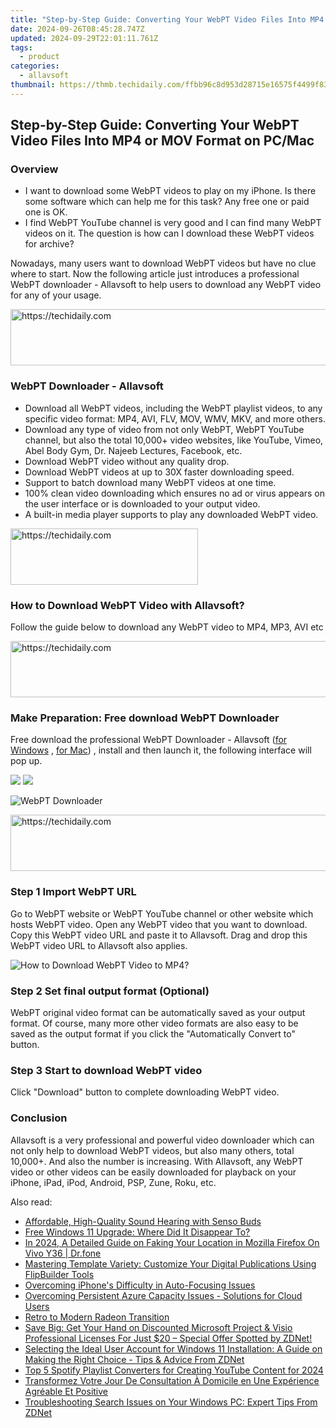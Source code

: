 ```yaml
---
title: "Step-by-Step Guide: Converting Your WebPT Video Files Into MP4 or MOV Format on PC/Mac"
date: 2024-09-26T08:45:28.747Z
updated: 2024-09-29T22:01:11.761Z
tags:
  - product
categories:
  - allavsoft
thumbnail: https://thmb.techidaily.com/ffbb96c8d953d28715e16575f4499f83aab0539bb11efd7a5c77057696af7ee4.jpg
---
```


## Step-by-Step Guide: Converting Your WebPT Video Files Into MP4 or MOV Format on PC/Mac

### Overview

* I want to download some WebPT videos to play on my iPhone. Is there some software which can help me for this task? Any free one or paid one is OK.
* I find WebPT YouTube channel is very good and I can find many WebPT videos on it. The question is how can I download these WebPT videos for archive?

Nowadays, many users want to download WebPT videos but have no clue where to start. Now the following article just introduces a professional WebPT downloader - Allavsoft to help users to download any WebPT video for any of your usage.

<!-- affiliate ads begin -->
<a href="https://unicoeye.pxf.io/c/5597632/2134237/18498" target="_top" id="2134237">
  <img src="//a.impactradius-go.com/display-ad/18498-2134237" border="0" alt="https://techidaily.com" width="728" height="90"/>
</a>
<img height="0" width="0" src="https://unicoeye.pxf.io/i/5597632/2134237/18498" style="position:absolute;visibility:hidden;" border="0" />
<!-- affiliate ads end -->

### WebPT Downloader - Allavsoft

* Download all WebPT videos, including the WebPT playlist videos, to any specific video format: MP4, AVI, FLV, MOV, WMV, MKV, and more others.
* Download any type of video from not only WebPT, WebPT YouTube channel, but also the total 10,000+ video websites, like YouTube, Vimeo, Abel Body Gym, Dr. Najeeb Lectures, Facebook, etc.
* Download WebPT video without any quality drop.
* Download WebPT videos at up to 30X faster downloading speed.
* Support to batch download many WebPT videos at one time.
* 100% clean video downloading which ensures no ad or virus appears on the user interface or is downloaded to your output video.
* A built-in media player supports to play any downloaded WebPT video.

<!-- affiliate ads begin -->
<a href="https://aligracehair.sjv.io/c/5597632/1885943/19272" target="_top" id="1885943">
  <img src="//a.impactradius-go.com/display-ad/19272-1885943" border="0" alt="https://techidaily.com" width="300" height="90"/>
</a>
<img height="0" width="0" src="https://aligracehair.sjv.io/i/5597632/1885943/19272" style="position:absolute;visibility:hidden;" border="0" />
<!-- affiliate ads end -->

### How to Download WebPT Video with Allavsoft?

Follow the guide below to download any WebPT video to MP4, MP3, AVI etc

<!-- affiliate ads begin -->
<a href="https://appsumo.8odi.net/c/5597632/2094476/7443" target="_top" id="2094476">
  <img src="//a.impactradius-go.com/display-ad/7443-2094476" border="0" alt="https://techidaily.com" width="728" height="90"/>
</a>
<img height="0" width="0" src="https://appsumo.8odi.net/i/5597632/2094476/7443" style="position:absolute;visibility:hidden;" border="0" />
<!-- affiliate ads end -->

### Make Preparation: Free download WebPT Downloader

Free download the professional WebPT Downloader - Allavsoft ([for Windows](https://tools.techidaily.com/allavsoft/products/) , [for Mac](https://tools.techidaily.com/allavsoft/products/)) , install and then launch it, the following interface will pop up.

[![](https://www.allavsoft.com/how-to/../images/how-to/free-download-win.jpg)](https://tools.techidaily.com/allavsoft/products/) [![](https://www.allavsoft.com/how-to/../images/how-to/free-download-mac.jpg)](https://tools.techidaily.com/allavsoft/products/)

![WebPT Downloader](https://www.allavsoft.com/how-to/../images/allavsoft/screen-shot-600.jpg)

<!-- affiliate ads begin -->
<a href="https://aligracehair.sjv.io/c/5597632/1925489/19272" target="_top" id="1925489">
  <img src="//a.impactradius-go.com/display-ad/19272-1925489" border="0" alt="https://techidaily.com" width="728" height="90"/>
</a>
<img height="0" width="0" src="https://aligracehair.sjv.io/i/5597632/1925489/19272" style="position:absolute;visibility:hidden;" border="0" />
<!-- affiliate ads end -->

### Step 1 Import WebPT URL

Go to WebPT website or WebPT YouTube channel or other website which hosts WebPT video. Open any WebPT video that you want to download. Copy this WebPT video URL and paste it to Allavsoft. Drag and drop this WebPT video URL to Allavsoft also applies.

![How to Download WebPT Video to MP4?](https://www.allavsoft.com/how-to/../images/how-to/download-rtmp-video/download-rtmp-video.jpg)

### Step 2 Set final output format (Optional)

WebPT original video format can be automatically saved as your output format. Of course, many more other video formats are also easy to be saved as the output format if you click the "Automatically Convert to" button.

### Step 3 Start to download WebPT video

Click "Download" button to complete downloading WebPT video.

### Conclusion

Allavsoft is a very professional and powerful video downloader which can not only help to download WebPT videos, but also many others, total 10,000+. And also the number is increasing. With Allavsoft, any WebPT video or other videos can be easily downloaded for playback on your iPhone, iPad, iPod, Android, PSP, Zune, Roku, etc.

<ins class="adsbygoogle"
     style="display:block"
     data-ad-format="autorelaxed"
     data-ad-client="ca-pub-7571918770474297"
     data-ad-slot="1223367746"></ins>

<ins class="adsbygoogle"
     style="display:block"
     data-ad-client="ca-pub-7571918770474297"
     data-ad-slot="8358498916"
     data-ad-format="auto"
     data-full-width-responsive="true"></ins>

<span class="atpl-alsoreadstyle">Also read:</span>
<div><ul>
<li><a href="https://buynow-info.techidaily.com/affordable-high-quality-sound-hearing-with-senso-buds/"><u>Affordable, High-Quality Sound Hearing with Senso Buds</u></a></li>
<li><a href="https://win-guides.techidaily.com/free-windows-11-upgrade-where-did-it-disappear-to/"><u>Free Windows 11 Upgrade: Where Did It Disappear To?</u></a></li>
<li><a href="https://fake-location.techidaily.com/in-2024-a-detailed-guide-on-faking-your-location-in-mozilla-firefox-on-vivo-y36-drfone-by-drfone-virtual-android/"><u>In 2024, A Detailed Guide on Faking Your Location in Mozilla Firefox On Vivo Y36 | Dr.fone</u></a></li>
<li><a href="https://win-hacks.techidaily.com/mastering-template-variety-customize-your-digital-publications-using-flipbuilder-tools/"><u>Mastering Template Variety: Customize Your Digital Publications Using FlipBuilder Tools</u></a></li>
<li><a href="https://extra-information.techidaily.com/overcoming-iphones-difficulty-in-auto-focusing-issues/"><u>Overcoming iPhone's Difficulty in Auto-Focusing Issues</u></a></li>
<li><a href="https://win-guides.techidaily.com/overcoming-persistent-azure-capacity-issues-solutions-for-cloud-users/"><u>Overcoming Persistent Azure Capacity Issues - Solutions for Cloud Users</u></a></li>
<li><a href="https://screen-sharing-recording.techidaily.com/retro-to-modern-radeon-transition/"><u>Retro to Modern Radeon Transition</u></a></li>
<li><a href="https://win-guides.techidaily.com/save-big-get-your-hand-on-discounted-microsoft-project-and-visio-professional-licenses-for-just-20-special-offer-spotted-by-zdnet/"><u>Save Big: Get Your Hand on Discounted Microsoft Project & Visio Professional Licenses For Just $20 – Special Offer Spotted by ZDNet!</u></a></li>
<li><a href="https://win-guides.techidaily.com/selecting-the-ideal-user-account-for-windows-11-installation-a-guide-on-making-the-right-choice-tips-and-advice-from-zdnet/"><u>Selecting the Ideal User Account for Windows 11 Installation: A Guide on Making the Right Choice - Tips & Advice From ZDNet</u></a></li>
<li><a href="https://facebook-record-videos.techidaily.com/top-5-spotify-playlist-converters-for-creating-youtube-content-for-2024/"><u>Top 5 Spotify Playlist Converters for Creating YouTube Content for 2024</u></a></li>
<li><a href="https://win-howtos.techidaily.com/transformez-votre-jour-de-consultation-a-domicile-en-une-experience-agreable-et-positive/"><u>Transformez Votre Jour De Consultation À Domicile en Une Expérience Agréable Et Positive</u></a></li>
<li><a href="https://win-guides.techidaily.com/troubleshooting-search-issues-on-your-windows-pc-expert-tips-from-zdnet/"><u>Troubleshooting Search Issues on Your Windows PC: Expert Tips From ZDNet</u></a></li>
</ul></div>

